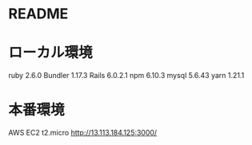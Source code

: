 # README

# ローカル環境
ruby 2.6.0
Bundler 1.17.3
Rails 6.0.2.1
npm 6.10.3
mysql 5.6.43
yarn 1.21.1

# 本番環境
AWS EC2 t2.micro
http://13.113.184.125:3000/